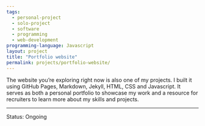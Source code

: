 ```yaml
---
tags:
  - personal-project
  - solo-project
  - software
  - programming
  - web-development
programming-language: Javascript
layout: project
title: "Portfolio website"
permalink: projects/portfolio-website/
---
```


The website you’re exploring right now is also one of my projects. I built it using GitHub Pages, Markdown, Jekyll, HTML, CSS and Javascript. It serves as both a personal portfolio to showcase my work and a resource for recruiters to learn more about my skills and projects.

---
Status: Ongoing  

